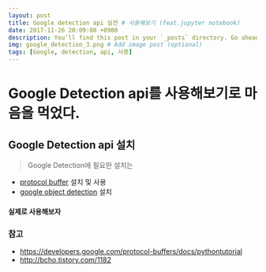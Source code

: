 ```yaml
---
layout: post
title: Google detection api 실전 # 사용해보기 (feat.jupyter notebook)
date: 2017-11-26 20:09:00 +0900
description: You’ll find this post in your `_posts` directory. Go ahead and edit it and re-build the site to see your changes. # Add post description (optional)
img: google_detection_3.png # Add image post (optional)
tags: [Google, detection, api, 사용]
---
```

# Google Detection api를 사용해보기로 마음을 먹었다.
## Google Detection api 설치
  >Google Detection에 필요한 설치는
  * [protocol buffer] 설치 및 사용
  * [google object detection] 설치

#### 실제로 사용해보자

### 참고
- https://developers.google.com/protocol-buffers/docs/pythontutorial
- http://bcho.tistory.com/1182

[protocol buffer]: https://showhisper.github.io/Google-detection-api-준비-step1/
[google object detection]: https://showhisper.github.io/Google-detection-api-준비-step2/
